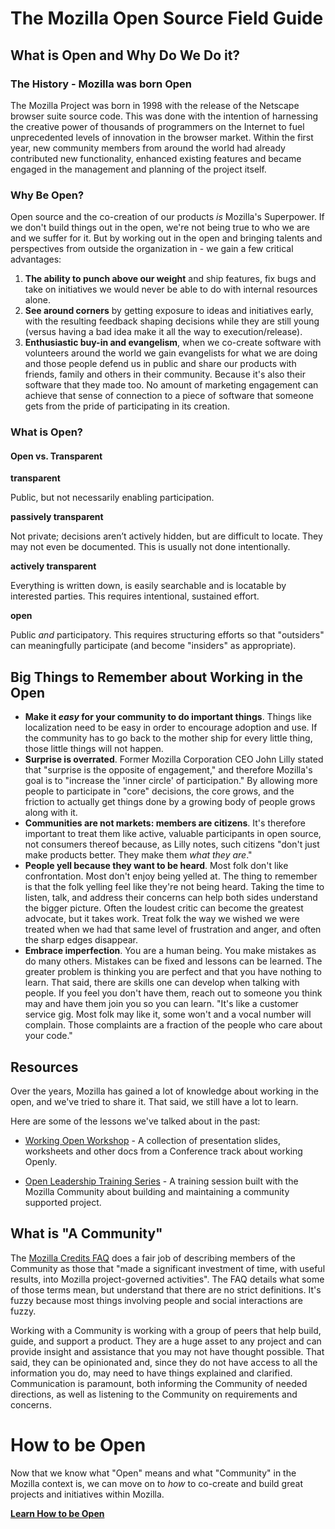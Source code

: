 # The Mozilla Open Source Field Guide

## What is Open and Why Do We Do it?

### The History - Mozilla was born Open

The Mozilla Project was born in 1998 with the release of the Netscape browser suite source code. This was done with the intention of harnessing the creative power of thousands of programmers on the Internet to fuel unprecedented levels of innovation in the browser market. Within the first year, new community members from around the world had already contributed new functionality, enhanced existing features and became engaged in the management and planning of the project itself.

### Why Be Open?

Open source and the co-creation of our products _is_ Mozilla's Superpower. If we don't build things out in the open, we're not being true to who we are and we suffer for it. But by working out in the open and bringing talents and perspectives from outside the organization in - we gain a few critical advantages:

1. **The ability to punch above our weight** and ship features, fix bugs and take on initiatives we would never be able to do with internal resources alone.
2. **See around corners** by getting exposure to ideas and initiatives early, with the resulting feedback shaping decisions while they are still young (versus having a bad idea make it all the way to execution/release).
3. **Enthusiastic buy-in and evangelism**, when we co-create software with volunteers around the world we gain evangelists for what we are doing and those people defend us in public and share our products with friends, family and others in their community. Because it's also their software that they made too. No amount of marketing engagement can achieve that sense of connection to a piece of software that someone gets from the pride of participating in its creation.

### What is Open?

#### Open vs. Transparent

**transparent**

Public, but not necessarily enabling participation.

**passively transparent**

Not private; decisions aren’t actively hidden, but are difficult to locate. They may not even be documented. This is usually not done intentionally.

**actively transparent**

Everything is written down, is easily searchable and is locatable by interested parties. This requires intentional, sustained effort.

**open**

Public _and_ participatory. This requires structuring efforts so that "outsiders" can meaningfully participate (and become "insiders" as appropriate).

## Big Things to Remember about Working in the Open

- **Make it _easy_ for your community to do important things**. Things like localization need to be easy in order to encourage adoption and use. If the community has to go back to the mother ship for every little thing, those little things will not happen.
- **Surprise is overrated**. Former Mozilla Corporation CEO John Lilly stated that "surprise is the opposite of engagement," and therefore Mozilla's goal is to "increase the 'inner circle' of participation." By allowing more people to participate in "core" decisions, the core grows, and the friction to actually get things done by a growing body of people grows along with it.
- **Communities are not markets: members are citizens**. It's therefore important to treat them like active, valuable participants in open source, not consumers thereof because, as Lilly notes, such citizens "don't just make products better. They make them _what they are_."
- **People yell because they want to be heard**. Most folk don't like confrontation. Most don't enjoy being yelled at. The thing to remember is that the folk yelling feel like they're not being heard. Taking the time to listen, talk, and address their concerns can help both sides understand the bigger picture. Often the loudest critic can become the greatest advocate, but it takes work. Treat folk the way we wished we were treated when we had that same level of frustration and anger, and often the sharp edges disappear.
- **Embrace imperfection**. You are a human being. You make mistakes as do many others. Mistakes can be fixed and lessons can be learned. The greater problem is thinking you are perfect and that you have nothing to learn. That said, there are skills one can develop when talking with people. If you feel you don't have them, reach out to someone you think may and have them join you so you can learn. "It's like a customer service gig. Most folk may like it, some won't and a vocal number will complain. Those complaints are a fraction of the people who care about your code."

## Resources

Over the years, Mozilla has gained a lot of knowledge about working in the open, and we've tried to share it. That said, we still have a lot to learn.

Here are some of the lessons we've talked about in the past:

- [Working Open Workshop](https://mozillascience.github.io/working-open-workshop/) - A collection of presentation slides, worksheets and other docs from a Conference track about working Openly.

- [Open Leadership Training Series](https://github.com/mozilla/open-leadership-training-series/blob/gh-pages/_articles/readme.md) - A training session built with the Mozilla Community about building and maintaining a community supported project.

## What is "A Community"

The [Mozilla Credits FAQ](https://www.mozilla.org/credits/faq/) does a fair job of describing members of the Community as those that "made a significant investment of time, with useful results, into Mozilla project-governed activities". The FAQ details what some of those terms mean, but understand that there are no strict definitions. It's fuzzy because most things involving people and social interactions are fuzzy.

Working with a Community is working with a group of peers that help build, guide, and support a product. They are a huge asset to any project and can provide insight and assistance that you may not have thought possible. That said, they can be opinionated and, since they do not have access to all the information you do, may need to have things explained and clarified. Communication is paramount, both informing the Community of needed directions, as well as listening to the Community on requirements and concerns.

# How to be Open

Now that we know what "Open" means and what "Community" in the Mozilla context is, we can move on to *how* to co-create and build great projects and initiatives within Mozilla.

**[Learn How to be Open](how_to_be_open.md)**
